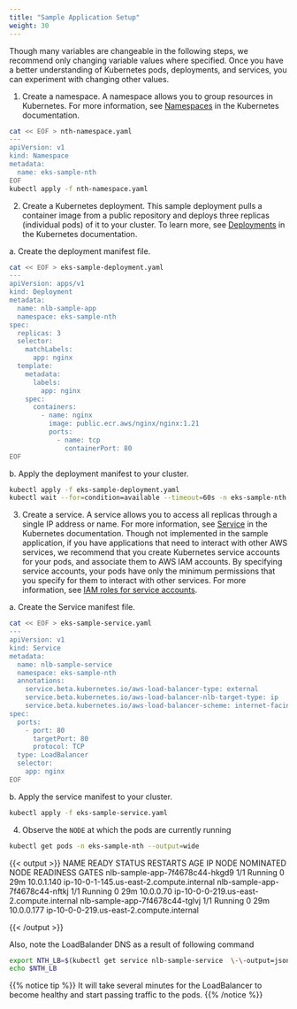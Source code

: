 ```yaml
---
title: "Sample Application Setup"
weight: 30
---
```


Though many variables are changeable in the following steps, we recommend only changing variable values where specified. Once you have a better understanding of Kubernetes pods, deployments, and services, you can experiment with changing other values.

1. Create a namespace. A namespace allows you to group resources in Kubernetes. For more information, see [Namespaces](https://kubernetes.io/docs/concepts/overview/working-with-objects/namespaces/) in the Kubernetes documentation. 

```bash
cat << EOF > nth-namespace.yaml
---
apiVersion: v1
kind: Namespace
metadata:
  name: eks-sample-nth
EOF
kubectl apply -f nth-namespace.yaml
```

2. Create a Kubernetes deployment. This sample deployment pulls a container image from a public repository and deploys three replicas (individual pods) of it to your cluster. To learn more, see [Deployments](https://kubernetes.io/docs/concepts/workloads/controllers/deployment/) in the Kubernetes documentation.

a. Create the deployment manifest file.

```bash
cat << EOF > eks-sample-deployment.yaml
---
apiVersion: apps/v1
kind: Deployment
metadata:
  name: nlb-sample-app
  namespace: eks-sample-nth
spec:
  replicas: 3
  selector:
    matchLabels:
      app: nginx
  template:
    metadata:
      labels:
        app: nginx
    spec:
      containers:
        - name: nginx
          image: public.ecr.aws/nginx/nginx:1.21
          ports:
            - name: tcp
              containerPort: 80
EOF
```

b. Apply the deployment manifest to your cluster.

```bash
kubectl apply -f eks-sample-deployment.yaml
kubectl wait --for=condition=available --timeout=60s -n eks-sample-nth deployment/nlb-sample-app
```

3. Create a service. A service allows you to access all replicas through a single IP address or name. For more information, see [Service](https://kubernetes.io/docs/concepts/services-networking/service/) in the Kubernetes documentation. Though not implemented in the sample application, if you have applications that need to interact with other AWS services, we recommend that you create Kubernetes service accounts for your pods, and associate them to AWS IAM accounts. By specifying service accounts, your pods have only the minimum permissions that you specify for them to interact with other services. For more information, see [IAM roles for service accounts](https://docs.aws.amazon.com/eks/latest/userguide/iam-roles-for-service-accounts.html).

a. Create the Service manifest file.

```bash
cat << EOF > eks-sample-service.yaml
---
apiVersion: v1
kind: Service
metadata:
  name: nlb-sample-service
  namespace: eks-sample-nth
  annotations:
    service.beta.kubernetes.io/aws-load-balancer-type: external
    service.beta.kubernetes.io/aws-load-balancer-nlb-target-type: ip
    service.beta.kubernetes.io/aws-load-balancer-scheme: internet-facing
spec:
  ports:
    - port: 80
      targetPort: 80
      protocol: TCP
  type: LoadBalancer
  selector:
    app: nginx
EOF
```

b. Apply the service manifest to your cluster.

```bash
kubectl apply -f eks-sample-service.yaml
```

4. Observe the `NODE` at which the pods are currently running

```bash
kubectl get pods -n eks-sample-nth --output=wide
```

{{< output >}}
NAME                             READY   STATUS    RESTARTS   AGE   IP           NODE                                       NOMINATED NODE   READINESS GATES
nlb-sample-app-7f4678c44-hkgd9   1/1     Running   0          29m   10.0.1.140   ip-10-0-1-145.us-east-2.compute.internal   <none>           <none>
nlb-sample-app-7f4678c44-nftkj   1/1     Running   0          29m   10.0.0.70    ip-10-0-0-219.us-east-2.compute.internal   <none>           <none>
nlb-sample-app-7f4678c44-tglvj   1/1     Running   0          29m   10.0.0.177   ip-10-0-0-219.us-east-2.compute.internal   <none>           <none>

{{< /output >}}


Also, note the LoadBalander DNS as a result of following command

```bash
export NTH_LB=$(kubectl get service nlb-sample-service  \-\-output=jsonpath='{.status.loadBalancer.ingress[0].hostname}' -n eks-sample-nth)
echo $NTH_LB
```

{{% notice tip %}}
It will take several minutes for the LoadBalancer to become healthy and start passing traffic to the pods.
{{% /notice %}}
